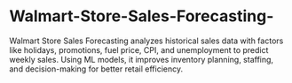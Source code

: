 # Walmart-Store-Sales-Forecasting-
Walmart Store Sales Forecasting analyzes historical sales data with factors like holidays, promotions, fuel price, CPI, and unemployment to predict weekly sales. Using ML models, it improves inventory planning, staffing, and decision-making for better retail efficiency.
